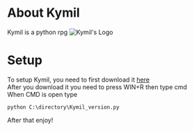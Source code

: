 # About Kymil
Kymil is a python rpg
![Kymil's Logo](https://encrypted-tbn0.gstatic.com/images?q=tbn:ANd9GcRNHwzLtAXtqjk-Fj1RuggiP-BPXONkxtqv0g&usqp=CAU)  

# Setup
To setup Kymil, you need to first download it [here](https://github.com/CodeBrosOF/Kymil/releases)  
After you download it you need to press WIN+R then type cmd  
When CMD is open type
```
python C:\directory\Kymil_version.py
```
After that enjoy!
